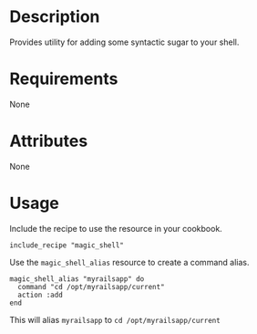 Description
===========

Provides utility for adding some syntactic sugar to your shell.

Requirements
============

None

Attributes
==========

None

Usage
=====

Include the recipe to use the resource in your cookbook.

    include_recipe "magic_shell"

Use the `magic_shell_alias` resource to create a command alias.

    magic_shell_alias "myrailsapp" do
      command "cd /opt/myrailsapp/current"
      action :add
    end

This will alias `myrailsapp` to `cd /opt/myrailsapp/current`

